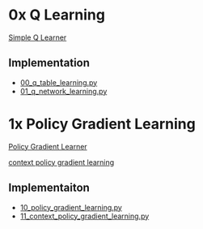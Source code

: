 
# 0x Q Learning
[Simple Q Learner](https://medium.com/emergent-future/simple-reinforcement-learning-with-tensorflow-part-0-q-learning-with-tables-and-neural-networks-d195264329d0)
## Implementation
- [00_q_table_learning.py]()
- [01_q_network_learning.py]()

# 1x Policy Gradient Learning

[Policy Gradient Learner](https://medium.com/@awjuliani/super-simple-reinforcement-learning-tutorial-part-1-fd544fab149)

[context policy gradient learning](https://medium.com/emergent-future/simple-reinforcement-learning-with-tensorflow-part-1-5-contextual-bandits-bff01d1aad9c)

## Implementaiton
- [10_policy_gradient_learning.py]()
- [11_context_policy_gradient_learning.py]()

